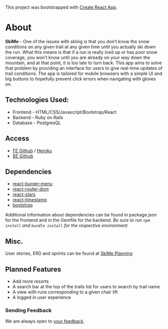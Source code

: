 This project was bootstrapped with [Create React App](https://github.com/facebookincubator/create-react-app).

# About
**SkiMe** - One of the issues with skiing is that you don’t know the snow conditions on any given trail at any given time until you actually ski down the run. What this means is that if a run is really iced up or has poor snow coverage, you won’t know until you are already on your way down the mountain, and at that point, it is too late to turn back. This app aims to solve that problem by providing an interface for users to give real-time updates of trail conditions. The app is tailored for mobile browsers with a simple UI and big buttons to hopefully prevent click errors when navigating with gloves on.

## Technologies Used:
* Frontend - HTML/CSS/Javascript/Bootstrap/React
* Backend - Ruby on Rails
* Database - PostgresQL

## Access
 * [FE Github](https://github.com/kjkeaston/SkiMe) / [Heroku](https://ski-me.herokuapp.com/)
 * [BE Github](https://github.com/kjkeaston/SkiMe-api)
 
## Dependencies
* [react-burger-menu](https://www.npmjs.com/package/react-burger-menu)
* [react-router-dom](https://www.npmjs.com/package/react-router-dom)
* [react-stars](https://www.npmjs.com/package/react-stars)
* [react-timestamp](https://www.npmjs.com/package/react-timestamp)
* [bootstrap](https://getbootstrap.com/docs/4.0/getting-started/download/#npm)

Additional information about dependencies can be found in package.json for the frontend and in the Gemfile for the backend. *Be sure to run `npm install` and `bundle install` for the respective environment*

## Misc.
User stories, ERD and sprints can be found at [SkiMe Planning](https://docs.google.com/document/d/15cgaK5j1A_OZDtIFn_dI-0Qt21Q_IZt3b7RPJG8elDA/edit)
 
## Planned Features
* Add more resorts
* A search bar at the top of the trails list for users to search by trail name
* A view with runs corresponding to a given chair lift
* A logged in user experience 




### Sending Feedback
We are always open to [your feedback](https://github.com/kjkeaston/SkiMe/issues).
